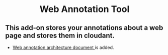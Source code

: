 
<h1 align="center"> Web Annotation Tool </h1>

<h2> This add-on stores your annotations about a web page and stores them in cloudant. </h2>
<ul>

<li> <a href='Files/web_annotation_architecture.doc'> Web annotation architecture document </a> is added. </li>

</ul>
